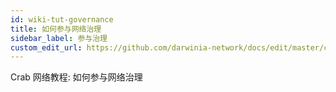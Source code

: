 ```yaml
---
id: wiki-tut-governance
title: 如何参与网络治理
sidebar_label: 参与治理
custom_edit_url: https://github.com/darwinia-network/docs/edit/master/content/zh-CN/crab-tut-governance.md
---
```


Crab 网络教程: 如何参与网络治理